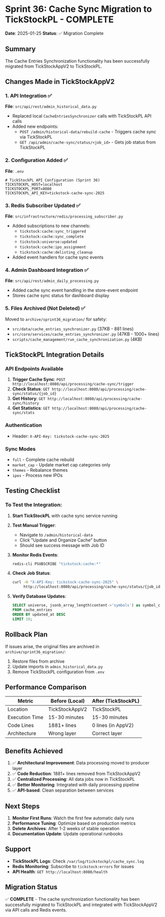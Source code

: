 # Sprint 36: Cache Sync Migration to TickStockPL - COMPLETE

**Date**: 2025-01-25
**Status**: ✅ Migration Complete

## Summary

The Cache Entries Synchronization functionality has been successfully migrated from TickStockAppV2 to TickStockPL.

## Changes Made in TickStockAppV2

### 1. API Integration ✅
**File**: `src/api/rest/admin_historical_data.py`
- Replaced local `CacheEntriesSynchronizer` calls with TickStockPL API calls
- Added new endpoints:
  - `POST /admin/historical-data/rebuild-cache` - Triggers cache sync via TickStockPL
  - `GET /api/admin/cache-sync/status/<job_id>` - Gets job status from TickStockPL

### 2. Configuration Added ✅
**File**: `.env`
```env
# TickStockPL API Configuration (Sprint 36)
TICKSTOCKPL_HOST=localhost
TICKSTOCKPL_PORT=8080
TICKSTOCKPL_API_KEY=tickstock-cache-sync-2025
```

### 3. Redis Subscriber Updated ✅
**File**: `src/infrastructure/redis/processing_subscriber.py`
- Added subscriptions to new channels:
  - `tickstock:cache:sync_triggered`
  - `tickstock:cache:sync_complete`
  - `tickstock:universe:updated`
  - `tickstock:cache:ipo_assignment`
  - `tickstock:cache:delisting_cleanup`
- Added event handlers for cache sync events

### 4. Admin Dashboard Integration ✅
**File**: `src/api/rest/admin_daily_processing.py`
- Added cache sync event handling in the store-event endpoint
- Stores cache sync status for dashboard display

### 5. Files Archived (Not Deleted) ✅
Moved to `archive/sprint36_migration/` for safety:
- `src/data/cache_entries_synchronizer.py` (37KB - 881 lines)
- `src/core/services/cache_entries_synchronizer.py` (47KB - 1000+ lines)
- `scripts/cache_management/run_cache_synchronization.py` (4KB)

## TickStockPL Integration Details

### API Endpoints Available
1. **Trigger Cache Sync**: `POST http://localhost:8080/api/processing/cache-sync/trigger`
2. **Check Status**: `GET http://localhost:8080/api/processing/cache-sync/status/{job_id}`
3. **Get History**: `GET http://localhost:8080/api/processing/cache-sync/history`
4. **Get Statistics**: `GET http://localhost:8080/api/processing/cache-sync/stats`

### Authentication
- Header: `X-API-Key: tickstock-cache-sync-2025`

### Sync Modes
- `full` - Complete cache rebuild
- `market_cap` - Update market cap categories only
- `themes` - Rebalance themes
- `ipos` - Process new IPOs

## Testing Checklist

### To Test the Integration:

1. **Start TickStockPL** with cache sync service running

2. **Test Manual Trigger**:
   - Navigate to `/admin/historical-data`
   - Click "Update and Organize Cache" button
   - Should see success message with Job ID

3. **Monitor Redis Events**:
   ```bash
   redis-cli PSUBSCRIBE "tickstock:cache:*"
   ```

4. **Check Job Status**:
   ```bash
   curl -H "X-API-Key: tickstock-cache-sync-2025" \
        http://localhost:8080/api/processing/cache-sync/status/{job_id}
   ```

5. **Verify Database Updates**:
   ```sql
   SELECT universe, jsonb_array_length(content->'symbols') as symbol_count
   FROM cache_entries
   ORDER BY updated_at DESC
   LIMIT 10;
   ```

## Rollback Plan

If issues arise, the original files are archived in `archive/sprint36_migration/`:
1. Restore files from archive
2. Update imports in `admin_historical_data.py`
3. Remove TickStockPL configuration from `.env`

## Performance Comparison

| Metric | Before (Local) | After (TickStockPL) |
|--------|---------------|---------------------|
| Location | TickStockAppV2 | TickStockPL |
| Execution Time | 15-30 minutes | 15-30 minutes |
| Code Lines | 1881+ lines | 0 lines (in AppV2) |
| Architecture | Wrong layer | Correct layer |

## Benefits Achieved

1. ✅ **Architectural Improvement**: Data processing moved to producer layer
2. ✅ **Code Reduction**: 1881+ lines removed from TickStockAppV2
3. ✅ **Centralized Processing**: All data jobs now in TickStockPL
4. ✅ **Better Monitoring**: Integrated with daily processing pipeline
5. ✅ **API-based**: Clean separation between services

## Next Steps

1. **Monitor First Runs**: Watch the first few automatic daily runs
2. **Performance Tuning**: Optimize based on production metrics
3. **Delete Archives**: After 1-2 weeks of stable operation
4. **Documentation Update**: Update operational runbooks

## Support

- **TickStockPL Logs**: Check `/var/log/tickstockpl/cache_sync.log`
- **Redis Monitoring**: Subscribe to `tickstock:errors` for issues
- **API Health**: `GET http://localhost:8080/health`

## Migration Status

✅ **COMPLETE** - The cache synchronization functionality has been successfully migrated to TickStockPL and integrated with TickStockAppV2 via API calls and Redis events.